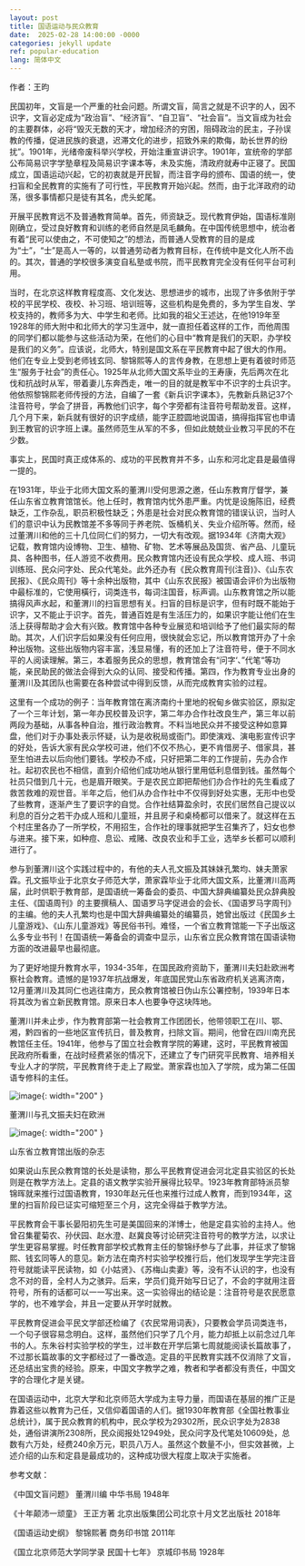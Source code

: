```yaml
---
layout: post
title: 国语运动与民众教育
date:  2025-02-28 14:00:00 -0000
categories: jekyll update
ref: popular-education
lang: 简体中文
---
```



作者：王昀

民国初年，文盲是一个严重的社会问题。所谓文盲，简言之就是不识字的人，因不识字，文盲必定成为“政治盲”、“经济盲”、“自卫盲”、“社会盲”。当文盲成为社会的主要群体，必将“毁灭无数的天才，增加经济的穷困，阻碍政治的民主，子孙误教的传播，促进民族的衰退，迟滞文化的进步，招致外来的欺侮，助长世界的纷扰”。1901年，光绪帝废科举兴学校，开始注重宣讲识字。1901年，宣统帝的学部公布简易识字学塾章程及简易识字课本等，未及实施，清政府就寿中正寝了。民国成立，国语运动兴起，它的初衷就是开民智，而注音字母的颁布、国语的统一，使扫盲和全民教育的实施有了可行性，平民教育开始兴起。然而，由于北洋政府的动荡，很多事情都只是徒有其名，虎头蛇尾。

开展平民教育远不及普通教育简单。首先，师资缺乏。现代教育伊始，国语标准刚刚确立，受过良好教育和训练的老师自然是凤毛麟角。在中国传统思想中，统治者有着“民可以使由之，不可使知之”的想法，而普通人受教育的目的是成为“士”，“士”是高人一等的，以普通劳动者为教育目标，在传统中是文化人所不齿的。其次，普通的学校很多演变自私塾或书院，而平民教育完全没有任何平台可利用。

当时，在北京这样教育程度高、文化发达、思想进步的城市，出现了许多依附于学校的平民学校、夜校、补习班、培训班等，这些机构是免费的，多为学生自发、学校支持的，教师多为大、中学生和老师。比如我的祖父王述达，在他1919年至1928年的师大附中和北师大的学习生涯中，就一直担任着这样的工作，而他周围的同学们都以能参与这些活动为荣，在他们的心目中“教育是我们的天职，办学校是我们的义务”。应该说，北师大，特别是国文系在平民教育中起了很大的作用。他们在专业上受到老师钱玄同、黎锦熙等人的言传身教，在思想上更有着彼时师范生“服务于社会”的责任心。1925年从北师大国文系毕业的王寿康，先后两次在北伐和抗战时从军，带着妻儿东奔西走，唯一的目的就是教军中不识字的士兵识字。他依照黎锦熙老师传授的方法，自编了一套《新兵识字课本》，先教新兵熟记37个注音符号，学会了拼音，再教他们识字，每个字旁都有注音符号帮助发音。这样，几个月下来，新兵就有很好的识字成绩，能字正腔圆地说国语，搞得指挥官也申请到王教官的识字班上课。虽然师范生从军的不多，但如此兢兢业业教习平民的不在少数。

事实上，民国时真正成体系的、成功的平民教育并不多，山东和河北定县是最值得一提的。

在1931年，毕业于北师大国文系的董渭川受何思源之邀，任山东教育厅督学，兼任山东省立教育馆馆长。他上任时，教育馆内忧外患严重。内忧是设施陈旧，经费缺乏，工作杂乱，职员积极性缺乏；外患是社会对民众教育馆的错误认识，当时人们的意识中认为民教馆差不多等同于养老院、饭桶机关、失业介绍所等。然而，经过董渭川和他的三十几位同仁们的努力，一切大有改观。据1934年《济南大观》记载，教育馆内设博物、卫生、植物、矿物、艺术等展品及国货、省产品、儿童玩具、各种图书，任人游览不收费用。民众教育馆内还设有民众学校、成人班、书词训练班、民众问字处、民众代笔处。此外还办有《民众教育周刊(注音)》、《山东农民报》、《民众周刊》等十余种出版物，其中《山东农民报》被国语会评价为出版物中最标准的，它使用橫行，词类连书，每词注国音，标声调。山东教育馆之所以能搞得风声水起，和董渭川的扫盲思想有关。扫盲的目标是识字，但有时既不能始于识字，又不能止于识字。首先，普通百姓是有生活压力的，如果识字能让他们在生活上获得帮助才会大有兴致。教育馆中各种专业展览和培训给予了他们最实际的帮助。其次，人们识字后如果没有任何应用，很快就会忘记，所以教育馆开办了十余种出版物。这些出版物内容丰富，浅显易懂，有的还加上了注音符号，便于不同水平的人阅读理解。第三，本着服务民众的思想，教育馆会有“问字‘、”代笔“等功能，亲民助民的做法会得到大众的认同、接受和传播。第四，作为教育专业出身的董渭川及其团队也需要在各种尝试中得到反馈，从而完成教育实验的过程。

这里有一个成功的例子：当年教育馆在离济南约十里地的祝甸乡做实验区，原拟定了一个三年计划，第一年办民校普及识字，第二年办合作社改良生产，第三年以前两段为基础，从事各种自治，推行政治教育。不料当地民众并不接受这种如意算盘，他们对于办事处表示怀疑，认为是收税局或衙门。即使演戏、演电影宣传识字的好处，告诉大家有民众学校可进，他们不仅不热心，更不肯借房子、借家具，甚至生怕进去以后向他们要钱。学校办不成，只好把第二年的工作提前，先办合作社。起初农民也不相信，直到介绍他们成功地从银行里用低利息借到钱。虽然每个社员只借到几十元，也是眉开眼笑。于是农民立即把帮他们办合作社的先生看成了救苦救难的观世音。半年之后，他们从办合作社中不仅得到好处实惠，无形中也受了些教育，逐渐产生了要识字的自觉。合作社结算盈余时，农民们居然自己提议以利息的百分之若干办成人班和儿童班，并且房子和桌椅都可以借来了。就这样在五个村庄里各办了一所学校，不用招生，合作社的理事就把学生召集齐了，妇女也参与进来。接下来，如种痘、息讼、戒赌、改良农业和手工业，选举乡长都可以顺利进行了。

参与到董渭川这个实践过程中的，有他的夫人孔文振及其妹妹孔繁均、妹夫萧家霖。孔文振毕业于北京女子师范大学，萧家霖毕业于北师大国文系，比董渭川高两届，此时供职于教育部，是国语统一筹备会的委员、中国大辞典编纂处民众辞典股主任、《国语周刊》的主要撰稿人、国语罗马字促进会的会长、《国语罗马字周刊》的主编。他的夫人孔繁均也是中国大辞典编纂处的编纂员，她曾出版过《民国乡土儿童游戏》、《山东儿童游戏》等民俗书刊。难怪，一个省立教育馆能一下子出版这么多专业书刊！在国语统一筹备会的调查中显示，山东省立民众教育馆在国语读物方面的改进最早也最彻底。

为了更好地提升教育水平，1934-35年，在国民政府资助下，董渭川夫妇赴欧洲考察社会教育。遗憾的是1937年抗战爆发，年底国民党山东省政府机关逃离济南，12月董渭川及其同仁也逃往南方，民众教育馆被日伪山东公署控制，1939年日本将其改为省立新民教育馆。原来日本人也要争夺这块阵地。

董渭川并未止步，作为教育部第一社会教育工作团团长，他带领职工在川、鄂、湘，黔四省的一些地区宣传抗日，普及教育，扫除文盲。期间，他曾在四川南充民教馆任主任。1941年，他参与了国立社会教育学院的筹建，这时，平民教育被国民政府所看重，在战时经费紧张的情况下，还建立了专门研究平民教育、培养相关专业人才的学院，平民教育终于走上了殿堂。萧家霖也加入了学院，成为第二任国语专修科的主任。

![image](/assets/imgs/dongweichuan_copule_.jpg "董渭川与孔文振夫妇在欧洲"){: width="200" }

董渭川与孔文振夫妇在欧洲   

![image](/assets/imgs/mingzhong_weekly_.jpg "山东省立教育馆出版的杂志"){: width="200" }

山东省立教育馆出版的杂志


如果说山东民众教育馆的长处是读物，那么平民教育促进会河北定县实验区的长处则是在教学方法上。定县的语文教学实验开展得比较早。1923年教育部特派员黎锦晖就来推行过国语教育，1930年赵元任也来推行过成人教育，而到1934年，这里的扫盲阶段已证实可缩短至三个月，这完全得益于教学方法。

平民教育会干事长晏阳初先生可是美国回来的洋博士，他是定县实验的主持人。他曾召集瞿菊农、孙伏园、赵水澄、赵冀良等讨论研究注音符号的教学方法，以求让学生更容易掌握。时任教育部学校式教育主任的黎锦纾参与了此事，并征求了黎锦熙、钱玄同等人的意见。新方法在南齐村实验学校推行后，他们发现学生学完注音符号就能读平民读物，如《小姑贤》、《苏梅山卖妻》等，没有不认识的字，也没有念不对的音，全村人为之骇异。后来，学员们竟开始写日记了，不会的字就用注音符号，所有的话都可以一一写出来。这一实验得出的结论是：注音符号是农民愿意学的，也不难学会，并且一定要从开学时就教。

平民教育促进会平民文学部还检编了《农民常用词表》，只要教会学员词类连书，一个句子很容易念明白。这样，虽然他们只学了几个月，能力却抵上以前念过几年书的人。东朱谷村实验学校的学生，过半数在开学后第七周就能阅读长篇故事了，不过那长篇故事的文字都经过了一番改造。定县的平民教育实践不仅消除了文盲，还总结出宝贵的经验。原来，中国文字教学之难，教者和学者都没有责任，中国文字的合理化才是关键。

在国语运动中，北京大学和北京师范大学成为主导力量，而国语在基层的推广正是靠着这些以教育为己任，又信仰着国语的人们。据1930年教育部《全国社教事业总统计》，属于民众教育的机构中，民众学校为29302所，民众识字处为2838处，通俗讲演所2308所，民众阅报处12949处，民众问字及代笔处10609处，总数有六万处，经费240余万元，职员八万人。虽然这个数量不小，但实效甚微，上述介绍的山东和定县是最成功的，这种成功很大程度上取决于实施者。

参考文献：

《中国文盲问题》 董渭川编  中华书局 1948年

《十年颠沛一顽童》 王正方著  北京出版集团公司北京十月文艺出版社 2018年

《国语运动史纲》 黎锦熙著 商务印书馆 2011年

《国立北京师范大学同学录 民国十七年》 京城印书局 1928年

